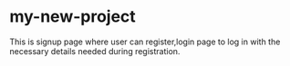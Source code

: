 # my-new-project
This is signup page where user can register,login page to log in with the necessary details needed during registration.
